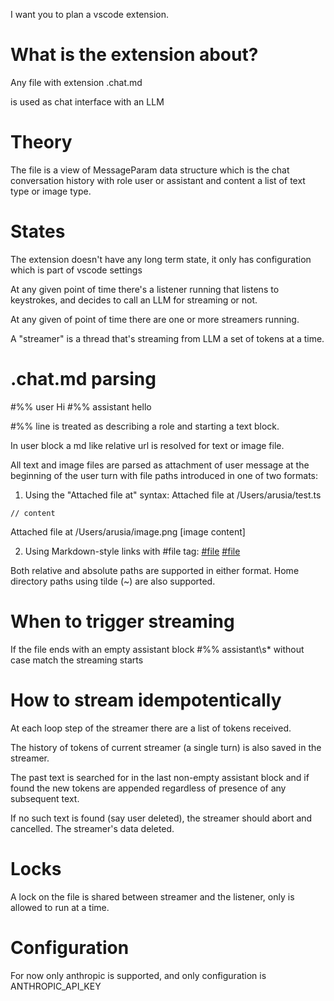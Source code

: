 I want you to plan a vscode extension.

# What is the extension about?

Any file with extension .chat.md

is used as chat interface with an LLM

# Theory

The file is a view of MessageParam data structure which is the chat conversation history with role user or assistant and content a list of text type or image type.

# States

The extension doesn't have any long term state, it only has configuration which is part of vscode settings

At any given point of time there's a listener running that listens to keystrokes, and decides to call an LLM for streaming or not.

At any given of point of time there are one or more streamers running.

A "streamer" is a thread that's streaming from LLM a set of tokens at a time.

# .chat.md parsing

#%% user
Hi
#%% assistant
hello

#%% line is treated as describing a role and starting a text block.

In user block a md like relative url is resolved for text or image file.

All text and image files are parsed as attachment of user message at the beginning of the user turn with file paths introduced in one of two formats:

1. Using the "Attached file at" syntax:
Attached file at /Users/arusia/test.ts
```
// content
```
Attached file at /Users/arusia/image.png
[image content]

2. Using Markdown-style links with #file tag:
[#file](test.py)
[#file](/absolute/path/to/image.png)

Both relative and absolute paths are supported in either format. Home directory paths using tilde (~) are also supported.

# When to trigger streaming

If the file ends with an empty assistant block #%% assistant\s* without case match the streaming starts

# How to stream idempotentically

At each loop step of the streamer there are a list of tokens received.

The history of tokens of current streamer (a single turn) is also saved in the streamer.

The past text is searched for in the last non-empty assistant block and if found the new tokens are appended regardless of presence of any subsequent text.

If no such text is found (say user deleted), the streamer should abort and cancelled. The streamer's data deleted.

# Locks

A lock on the file is shared between streamer and the listener, only is allowed to run at a time.

# Configuration

For now only anthropic is supported, and only configuration is ANTHROPIC_API_KEY

